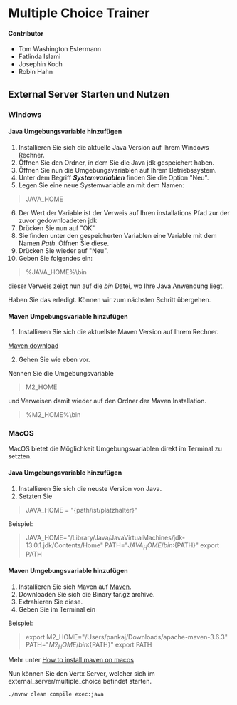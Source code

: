 # Multiple Choice Trainer

#### Contributor

- Tom Washington Estermann
- Fatlinda Islami
- Josephin Koch
- Robin Hahn


## External Server Starten und Nutzen

### Windows

#### Java Umgebungsvariable hinzufügen

1. Installieren Sie sich die aktuelle Java Version auf Ihrem Windows Rechner.
2. Öffnen Sie den Ordner, in dem Sie die Java jdk gespeichert haben.
3. Öffnen Sie nun die Umgebungsvariablen auf Ihrem Betriebssystem.
4. Unter dem Begriff **_Systemvariablen_** finden Sie die Option "Neu".
5. Legen Sie eine neue Systemvariable an mit dem Namen:
> JAVA_HOME
6. Der Wert der Variable ist der Verweis auf Ihren installations Pfad zur der zuvor gedownloadeten jdk
7. Drücken Sie nun auf "OK"
8. Sie finden unter den gespeicherten Variablen eine Variable mit dem Namen _Path_. Öffnen Sie diese.
9. Drücken Sie wieder auf "Neu".
10. Geben Sie folgendes ein:
> %JAVA_HOME%\bin

dieser Verweis zeigt nun auf die _bin_ Datei, wo Ihre Java Anwendung liegt.

Haben Sie das erledigt. Können wir zum nächsten Schritt übergehen.


#### Maven Umgebungsvariable hinzufügen

1. Installieren Sie sich die aktuellste Maven Version auf Ihrem Rechner.

[Maven download](https://maven.apache.org/download.cgi)

2. Gehen Sie wie eben vor. 

Nennen Sie die Umgebungsvariable 

> M2_HOME

und Verweisen damit wieder auf den Ordner der Maven Installation.

> %M2_HOME%\bin



### MacOS

MacOS bietet die Möglichkeit Umgebungsvariablen direkt im Terminal zu setzten.

#### Java Umgebungsvariable hinzufügen

1. Installieren Sie sich die neuste Version von Java.
2. Setzten Sie
> JAVA_HOME = "{path/ist/platzhalter}"

Beispiel:

> JAVA_HOME="/Library/Java/JavaVirtualMachines/jdk-13.0.1.jdk/Contents/Home"
PATH="${JAVA_HOME}/bin:${PATH}"
export PATH

#### Maven Umgebungsvariable hinzufügen

1. Installieren Sie sich Maven auf [Maven](https://maven.apache.org/download.cgi).
2. Downloaden Sie sich die Binary tar.gz archive.
3. Extrahieren Sie diese.
4. Geben Sie im Terminal ein

Beispiel:

> export M2_HOME="/Users/pankaj/Downloads/apache-maven-3.6.3"
PATH="${M2_HOME}/bin:${PATH}"
export PATH
>

Mehr unter [How to install maven on macos](https://www.digitalocean.com/community/tutorials/install-maven-mac-os)


Nun können Sie den Vertx Server, welcher sich im external_server/multiple_choice befindet starten.

```bash
./mvnw clean compile exec:java
```